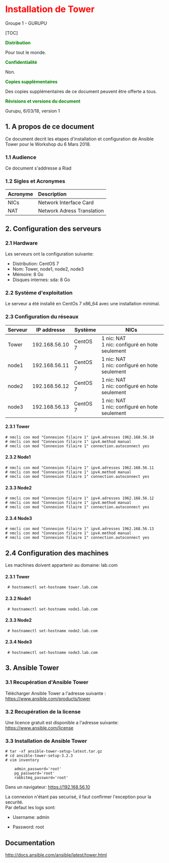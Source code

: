 # <span style='color:red'>Installation de Tower</span>

Groupe 1 - GURUPU

[TOC]

<b style='color:green'>Distribution</b>

Pour tout le monde.

<b style='color:green'>Confidentialité</b>

Non.

<b style='color:green'>Copies supplémentaires</b>

Des copies supplémentaires de ce document peuvent être offerte a tous.

<b style='color:green'>Révisions et versions du document</b>

Gurupu, 6/03/18, version 1



## 1. A propos de ce document

Ce document decrit les etapes d'installation et configuration de Ansible Tower pour le Workshop du 6 Mars 2018.

### 1.1 Audience

Ce document s'addresse a Riad

### 1.2 Sigles et Acronymes

| Acronyme | Description                |
| :------- | :------------------------- |
| NICs     | Network Interface Card     |
| NAT      | Network Adress Translation |

## 2. Configuration des serveurs

### 2.1 Hardware

Les serveurs ont la configuration suivante:

- Distribution: CentOS 7
- Nom: Tower, node1, node2, node3
- Mémoire: 8 Go
- Disques internes: sda: 8 Go

###  2.2 Système d'exploitation

Le serveur a été installé en CentOs 7 x86_64 avec une installation minimal.



### 2.3 Configuration du réseaux

| Serveur | IP addresse   | Système  | NICs                                               |
| ------- | ------------- | -------- | -------------------------------------------------- |
| Tower   | 192.168.56.10 | CentOS 7 | 1 nic: NAT<br />1 nic: configuré en hote seulement |
| node1   | 192.168.56.11 | CentOS 7 | 1 nic: NAT<br />1 nic: configuré en hote seulement |
| node2   | 192.168.56.12 | CentOS 7 | 1 nic: NAT<br />1 nic: configuré en hote seulement |
| node3   | 192.168.56.13 | CentOS 7 | 1 nic: NAT<br />1 nic: configuré en hote seulement |



#### 	2.3.1 Tower

```
# nmcli con mod "Connexion filaire 1" ipv4.adresses 1962.168.56.10
# nmcli con mod "Connexion filaire 1" ipv4.method manual
# nmcli con mod "Connexion filaire 1" connection.autoconnect yes
```



#### 	2.3.2 Node1

```
# nmcli con mod "Connexion filaire 1" ipv4.adresses 1962.168.56.11
# nmcli con mod "Connexion filaire 1" ipv4.method manual
# nmcli con mod "Connexion filaire 1" connection.autoconnect yes
```



#### 	2.3.3 Node2 

```
# nmcli con mod "Connexion filaire 1" ipv4.adresses 1962.168.56.12
# nmcli con mod "Connexion filaire 1" ipv4.method manual
# nmcli con mod "Connexion filaire 1" connection.autoconnect yes
```



#### 	2.3.4 Node3

```
# nmcli con mod "Connexion filaire 1" ipv4.adresses 1962.168.56.13
# nmcli con mod "Connexion filaire 1" ipv4.method manual
# nmcli con mod "Connexion filaire 1" connection.autoconnect yes
```





## 2.4 Configuration des machines

Les machines doivent appartenir au domaine: lab.com

#### 	2.3.1 Tower

``` # hostnamectl set-hostname tower.lab.com```

#### 	2.3.2 Node1

``` # hostnamectl set-hostname node1.lab.com```

#### 	2.3.3 Node2

``` # hostnamectl set-hostname node2.lab.com```

####	2.3.4 Node3

``` # hostnamectl set-hostname node3.lab.com```



## 3. Ansible Tower

### 3.1 Recupération d'Ansible Tower

Télécharger Ansible Tower a l'adresse suivante : https://www.ansible.com/products/tower

### 3.2 Recupération de la license

Une licence gratuit est disponible a l'adresse suivante: https://www.ansible.com/license

### 3.3 Installation de Ansible Tower



```
# tar -xf ansible-tower-setup-latest.tar.gz
# cd ansible-tower-setup-3.2.3
# vim inventory

	admin_password='root'
	pg_password='root'
	rabbitmq_password='root'

```



Dans un navigateur: https://192.168.56.10

La connexion n'étant pas securisé, il faut confirmer l'exception pour la securité.  
Par defaut les logs sont:

- Username: admin

- Password: root




## Documentation

http://docs.ansible.com/ansible/latest/tower.html